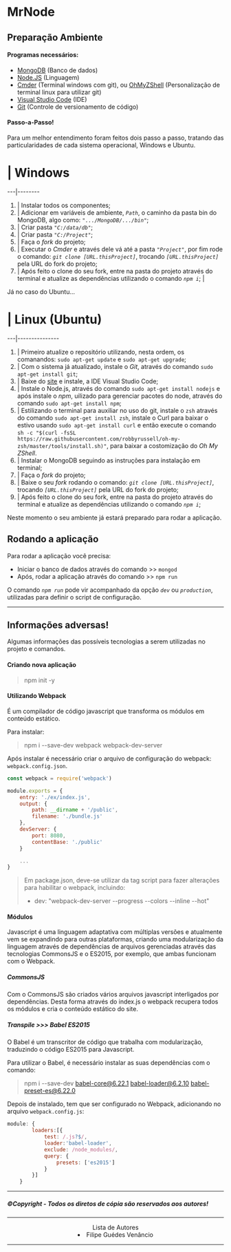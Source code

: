 # MrNode

## Preparação Ambiente

#### Programas necessários:
- [MongoDB](https://www.mongodb.com/) (Banco de dados)
- [Node.JS](https://nodejs.org/en/) (Linguagem)
- [Cmder](http://cmder.net/) (Terminal windows com git), ou [OhMyZShell](https://github.com/robbyrussell/oh-my-zsh) (Personalização de terminal linux para utilizar git)
- [Visual Studio Code](https://code.visualstudio.com) (IDE)
- [Git](https://git-scm.com/) (Controle de versionamento de código)


#### Passo-a-Passo!

Para um melhor entendimento foram feitos dois passo a passo, tratando das particularidades de cada sistema operacional, Windows e Ubuntu.

 # | Windows 
---|--------
1. | Instalar todos os componentes;
2. | Adicionar em variáveis de ambiente, *`Path`*, o caminho da pasta bin do MongoDB, algo como: *`".../MongoDB/.../bin"`*;
3. | Criar pasta _`"C:/data/db"`_;
4. | Criar pasta _`"C:/Project"`_;
5. | Faça o *fork* do projeto;
6. | Executar o *Cmder* e através dele vá até a pasta _`"Project"`_, por fim rode o comando: _`git clone [URL.thisProject]`_, trocando _`[URL.thisProject]`_ pela URL do fork do projeto;
7. | Após feito o clone do seu fork, entre na pasta do projeto através do terminal e atualize as dependências utilizando o comando _`npm i`_;
|

Já no caso do Ubuntu...

 # | Linux (Ubuntu)
---|---------------
1. | Primeiro atualize o repositório utilizando, nesta ordem, os comanandos: `sudo apt-get update` e `sudo apt-get upgrade`;
2. | Com o sistema já atualizado, instale o *Git*, através do comando `sudo apt-get install git`;
3. | Baixe do [site](https://code.visualstudio.com) e instale, a IDE Visual Studio Code;
4. | Instale o Node.js, através do comando `sudo apt-get install nodejs` e após instale o *npm*, uilizado para gerenciar pacotes do node, através do comando `sudo apt-get install npm`;
5. | Estilizando o terminal para auxiliar no uso do git, instale o `zsh` através do comando `sudo apt-get install zsh`, instale o Curl para baixar o estivo usando `sudo apt-get install curl` e então execute o comando `sh -c "$(curl -fsSL https://raw.githubusercontent.com/robbyrussell/oh-my-zsh/master/tools/install.sh)"`, para baixar a costomização do *Oh My ZShell*.
6. | Instalar o MongoDB seguindo as instruções para instalação em terminal;
7. | Faça o *fork* do projeto;
8. | Baixe o seu *fork* rodando o comando: _`git clone [URL.thisProject]`_, trocando _`[URL.thisProject]`_ pela URL do fork do projeto;
9. | Após feito o clone do seu fork, entre na pasta do projeto através do terminal e atualize as dependências utilizando o comando _`npm i`_;

Neste momento o seu ambiente já estará preparado para rodar a aplicação.

## Rodando a aplicação

Para rodar a aplicação você precisa:
- Iniciar o banco de dados através do comando >> `mongod`
- Após, rodar a aplicação através do comando >> `npm run`

O comando _`npm run`_ pode vir acompanhado da opção _`dev`_ ou _`production`_, utilizadas para definir o script de configuração.

---
## Informações adversas!

Algumas informações das possíveis tecnologias a serem utilizadas no projeto e comandos.

#### Criando nova aplicação
>npm init -y

#### Utilizando Webpack
É um compilador de código javascript que transforma os módulos em conteúdo estático.

Para instalar:
>npm i --save-dev webpack webpack-dev-server

Após instalar é necessário criar o arquivo de configuração do webpack: `webpack.config.json`.

```javascript
const webpack = require('webpack')

module.exports = {
    entry: './ex/index.js',
    output: {
        path: __dirname + '/public',
        filename: './bundle.js'
    },
    devServer: {
        port: 8080,
        contentBase: './public'
    }

    ...
}
```

>Em package.json, deve-se utilizar da tag script para fazer alterações para habilitar o webpack, incluindo:
>- dev: "webpack-dev-server --progress --colors --inline --hot"

#### Módulos
Javascript é uma linguagem adaptativa com múltiplas versões e atualmente vem se expandindo para outras plataformas, criando uma modularização da linguagem através de dependências de arquivos gerenciadas através das tecnologias CommonsJS e o ES2015, por exemplo, que ambas funcionam com o Webpack.

##### CommonsJS
Com o CommonsJS são criados vários arquivos javascript interligados por dependências. Desta forma através do index.js o webpack recupera todos os módulos e cria o conteúdo estático do site.

##### Transpile >>> Babel ES2015
O Babel é um transcritor de código que trabalha com modularização, traduzindo o código ES2015 para Javascript.

Para utilizar o Babel, é necessário instalar as suas dependências com o comando:
> npm i --save-dev babel-core@6.22.1 babel-loader@6.2.10 babel-preset-es@6.22.0

Depois de instalado, tem que ser configurado no Webpack, adicionando no arquivo `webpack.config.js`:

```javascript
module: {
        loaders:[{
            test: /.js?$/,
            loader:'babel-loader',
            exclude: /node_modules/,
            query: {
                presets: ['es2015']
            }
        }]
    }
```

---
##### ©Copyright - Todos os diretos de cópia são reservados aos autores!  

---
<center>
    Lista de Autores 
    <li>Filipe Guédes Venâncio</li>
</center>

---